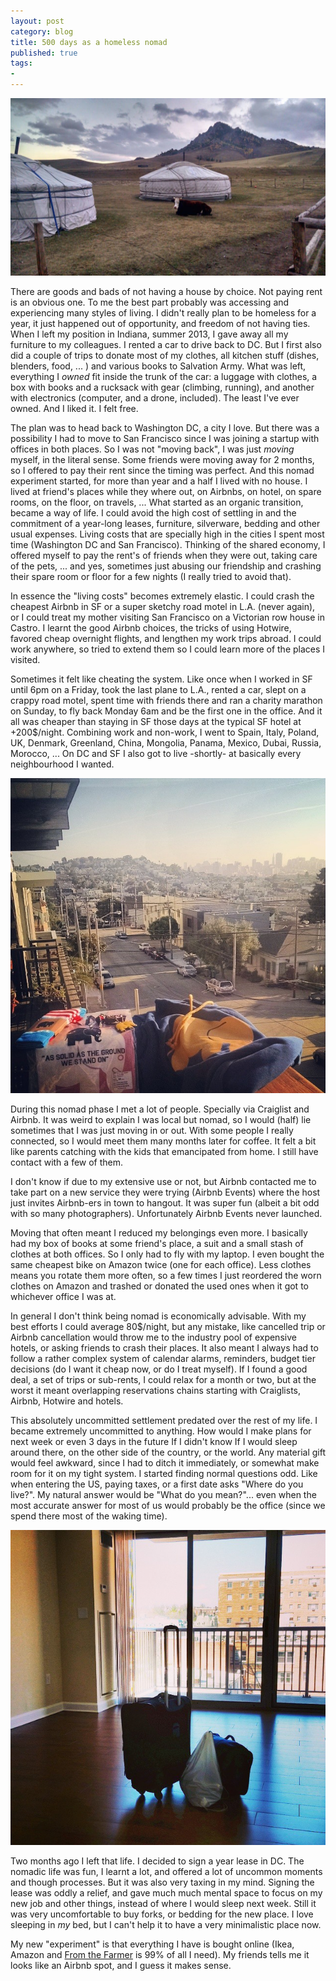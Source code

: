 ```yaml
---
layout: post
category: blog 
title: 500 days as a homeless nomad
published: true 
tags:
- 
---
```


![](/media/mongolia.jpg)

There are goods and bads of not having a house by choice. Not paying rent is an obvious one. To me the best part probably was accessing and experiencing many styles of living. I didn't really plan to be homeless for a year, it just happened out of opportunity, and freedom of not having ties. When I left my position in Indiana, summer 2013, I gave away all my furniture to my colleagues. I rented a car to drive back to DC. But I first also did a couple of trips to donate most of my clothes, all kitchen stuff (dishes, blenders, food, ... ) and various books to Salvation Army. What was left, everything I *owned* fit inside the trunk of the car: a luggage with clothes, a box with books and a rucksack with gear (climbing, running), and another with electronics (computer, and a drone, included). The least I've ever owned. And I liked it. I felt free. 

The plan was to head back to Washington DC, a city I love. But there was a possibility I had to move to San Francisco since I was joining a startup with offices in both places. So I was not "moving back", I was just *moving* myself, in the literal sense. Some friends were moving away for 2 months, so I offered to pay their rent since the timing was perfect. And this nomad experiment started, for more than year and a half I lived with no house. I lived at friend's places while they where out, on Airbnbs, on hotel, on spare rooms, on the floor, on travels, ... What started as an organic transition, became a way of life. I could avoid the high cost of settling in and the commitment of a year-long leases, furniture, silverware, bedding and other usual expenses. Living costs that are specially high in the cities I spent most time (Washington DC and San Francisco). Thinking of the shared economy, I offered myself to pay the rent's of friends when they were out, taking care of the pets, ... and yes, sometimes just abusing our friendship and crashing their spare room or floor for a few nights (I really tried to avoid that). 

In essence the "living costs" becomes extremely elastic. I could crash the cheapest Airbnb in SF or a super sketchy road motel in L.A. (never again), or I could treat my mother visiting San Francisco on a Victorian row house in Castro. I learnt the good Airbnb choices, the tricks of using Hotwire, favored cheap overnight flights, and lengthen my work trips abroad. I could work anywhere, so tried to extend them so I could learn more of the places I visited. 

Sometimes it felt like cheating the system. Like once when I worked in SF until 6pm on a Friday, took the last plane to L.A., rented a car, slept on a crappy road motel, spent time with friends there and ran a charity marathon on Sunday, to fly back Monday 6am and be  the first one in the office. And it all was cheaper than staying in SF those days at the typical SF hotel at +200$/night. Combining work and non-work, I went to Spain, Italy, Poland, UK, Denmark, Greenland, China, Mongolia, Panama, Mexico, Dubai, Russia, Morocco, ... On DC and SF I also got to live -shortly- at basically every neighbourhood I wanted.

![](/media/trendsplant.jpg)

During this nomad phase I met a lot of people. Specially via Craiglist and Airbnb. It was weird to explain I was local but nomad, so I would (half) lie sometimes that I was just moving in or out. With some people I really connected, so I would meet them many months later for coffee. It felt a bit like parents catching with the kids that emancipated from home. I still have contact with a few of them.  

I don't know if due to my extensive use or not, but Airbnb contacted me to take part on a new service they were trying (Airbnb Events) where the host just invites Airbnb-ers in town to hangout. It was super fun (albeit a bit odd with so many photographers). Unfortunately Airbnb Events never launched. 

Moving that often meant I reduced my belongings even more. I basically had my box of books at some friend's place, a suit and a small stash of clothes at both offices. So I only had to fly with my laptop. I even bought the same cheapest bike on Amazon twice (one for each office). Less clothes means you rotate them more often, so a few times I just reordered the worn clothes on Amazon and trashed or donated the used ones when it got to whichever office I was at. 

In general I don't think being nomad is economically advisable. With my best efforts I could average 80$/night, but any mistake, like cancelled trip or Airbnb cancellation would throw me to the industry pool of expensive hotels, or asking friends to crash their places. It also meant I always had to follow a rather complex system of calendar alarms, reminders, budget tier decisions (do I want it cheap now, or do I treat myself). If I found a good deal, a set of trips or sub-rents, I could relax for a month or two, but at the worst it meant overlapping reservations chains starting with Craiglists, Airbnb, Hotwire and hotels.

This absolutely uncommitted settlement predated over the rest of my life. I became extremely uncommitted to anything. How would I make plans for next week or even 3 days in the future If I didn't know If I would sleep around there, on the other side of the country, or the world. Any material gift would feel awkward, since I had to ditch it immediately, or somewhat make room for it on my tight system. I started finding normal questions odd. Like when entering the US, paying taxes, or a first date asks "Where do you live?". My natural answer would be "What do you mean?"... even when the most accurate answer for most of us would probably be the office (since we spend there most of the waking time).

![](/media/end-nomad.jpg)

Two months ago I left that life. I decided to sign a year lease in DC. The nomadic life was fun, I learnt a lot, and offered a lot of uncommon moments and though processes. But it was also very taxing in my mind. Signing the lease was oddly a relief, and gave much much mental space to focus on my new job and other things, instead of where I would sleep next week. Still it was very uncomfortable to buy forks, or bedding for the new place. I love sleeping in *my* bed, but I can't help it to have a very minimalistic place now. 

My new "experiment" is that everything I have is bought online (Ikea, Amazon and [From the Farmer](#) is 99% of all I need). My friends tells me it looks like an Airbnb spot, and I guess it makes sense.
 



